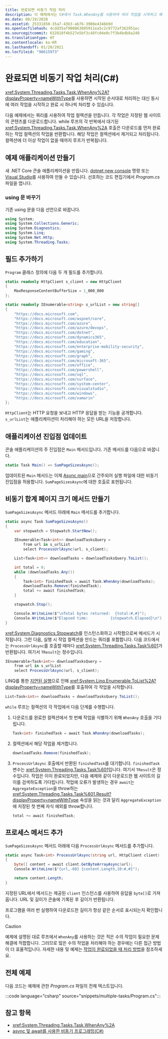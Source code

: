 ```yaml
---
title: 완료되면 비동기 작업 처리
description: 이 예제에서는 C#에서 Task.WhenAny를 사용하여 여러 작업을 시작하고 해당 결과를 시작한 순서가 아닌 완료될 때 처리하는 방법을 보여줍니다.
ms.date: 08/19/2020
ms.assetid: 25331850-35a7-43b3-ab76-3908e4346b9d
ms.openlocfilehash: 4cdd35af900863895911ea5c2c9772af362951ec
ms.sourcegitcommit: 632818f4b527e5bf3c48fc04e0c7f3b4bdb8a248
ms.translationtype: HT
ms.contentlocale: ko-KR
ms.lasthandoff: 01/20/2021
ms.locfileid: "98615973"
---
```

# <a name="process-asynchronous-tasks-as-they-complete-c"></a>완료되면 비동기 작업 처리(C#)

<xref:System.Threading.Tasks.Task.WhenAny%2A?displayProperty=nameWithType>를 사용하면 시작된 순서대로 처리하는 대신 동시에 여러 작업을 시작하고 완료 시 하나씩 처리할 수 있습니다.

다음 예제에서는 쿼리를 사용하여 작업 컬렉션을 만듭니다. 각 작업은 지정된 웹 사이트의 콘텐츠를 다운로드합니다. while 루프의 각 반복에서 대기된 <xref:System.Threading.Tasks.Task.WhenAny%2A> 호출은 다운로드를 먼저 완료하는 작업 컬렉션의 작업을 반환합니다. 해당 작업은 컬렉션에서 제거되고 처리됩니다. 컬렉션에 더 이상 작업이 없을 때까지 루프가 반복됩니다.

## <a name="create-example-application"></a>예제 애플리케이션 만들기

새 .NET Core 콘솔 애플리케이션을 만듭니다. [dotnet new console](../../../../core/tools/dotnet-new.md#console) 명령 또는 [Visual Studio](/visualstudio/install/install-visual-studio)를 사용하여 만들 수 있습니다. 선호하는 코드 편집기에서 *Program.cs* 파일을 엽니다.

### <a name="replace-using-statements"></a>using 문 바꾸기

기존 using 문을 다음 선언으로 바꿉니다.

```csharp
using System;
using System.Collections.Generic;
using System.Diagnostics;
using System.Linq;
using System.Net.Http;
using System.Threading.Tasks;
```

## <a name="add-fields"></a>필드 추가하기

`Program` 클래스 정의에 다음 두 개 필드를 추가합니다.

```csharp
static readonly HttpClient s_client = new HttpClient
{
    MaxResponseContentBufferSize = 1_000_000
};

static readonly IEnumerable<string> s_urlList = new string[]
{
    "https://docs.microsoft.com",
    "https://docs.microsoft.com/aspnet/core",
    "https://docs.microsoft.com/azure",
    "https://docs.microsoft.com/azure/devops",
    "https://docs.microsoft.com/dotnet",
    "https://docs.microsoft.com/dynamics365",
    "https://docs.microsoft.com/education",
    "https://docs.microsoft.com/enterprise-mobility-security",
    "https://docs.microsoft.com/gaming",
    "https://docs.microsoft.com/graph",
    "https://docs.microsoft.com/microsoft-365",
    "https://docs.microsoft.com/office",
    "https://docs.microsoft.com/powershell",
    "https://docs.microsoft.com/sql",
    "https://docs.microsoft.com/surface",
    "https://docs.microsoft.com/system-center",
    "https://docs.microsoft.com/visualstudio",
    "https://docs.microsoft.com/windows",
    "https://docs.microsoft.com/xamarin"
};
```

`HttpClient`는 HTTP 요청을 보내고 HTTP 응답을 받는 기능을 공개합니다. `s_urlList`는 애플리케이션이 처리해야 하는 모든 URL을 저장합니다.

## <a name="update-application-entry-point"></a>애플리케이션 진입점 업데이트

콘솔 애플리케이션의 주 진입점은 `Main` 메서드입니다. 기존 메서드를 다음으로 바꿉니다.

```csharp
static Task Main() => SumPageSizesAsync();
```

업데이트된 `Main` 메서드는 이제 [Async main](../../../whats-new/csharp-7.md#async-main)으로 간주되어 실행 파일에 대한 비동기 진입점을 허용합니다. `SumPageSizesAsync`에 대한 호출로 표현됩니다.

## <a name="create-the-asynchronous-sum-page-sizes-method"></a>비동기 합계 페이지 크기 메서드 만들기

`SumPageSizesAsync` 메서드 아래에 `Main` 메서드를 추가합니다.

```csharp
static async Task SumPageSizesAsync()
{
    var stopwatch = Stopwatch.StartNew();

    IEnumerable<Task<int>> downloadTasksQuery =
        from url in s_urlList
        select ProcessUrlAsync(url, s_client);

    List<Task<int>> downloadTasks = downloadTasksQuery.ToList();

    int total = 0;
    while (downloadTasks.Any())
    {
        Task<int> finishedTask = await Task.WhenAny(downloadTasks);
        downloadTasks.Remove(finishedTask);
        total += await finishedTask;
    }

    stopwatch.Stop();

    Console.WriteLine($"\nTotal bytes returned:  {total:#,#}");
    Console.WriteLine($"Elapsed time:          {stopwatch.Elapsed}\n");
}
```

<xref:System.Diagnostics.Stopwatch>를 인스턴스화하고 시작함으로써 메서드가 시작됩니다. 그런 다음, 실행 시 작업 컬렉션을 만드는 쿼리를 포함합니다. 다음 코드에서는 `ProcessUrlAsync`를 호출할 때마다 <xref:System.Threading.Tasks.Task%601>가 반환됩니다. 여기서 `TResult`는 정수입니다.

```csharp
IEnumerable<Task<int>> downloadTasksQuery =
    from url in s_urlList
    select ProcessUrlAsync(url, s_client);
```

LINQ를 통한 [지연된 실행](../../../../standard/linq/deferred-execution-example.md)으로 인해 <xref:System.Linq.Enumerable.ToList%2A?displayProperty=nameWithType>를 호출하여 각 작업을 시작합니다.

```csharp
List<Task<int>> downloadTasks = downloadTasksQuery.ToList();
```

`while` 루프는 컬렉션의 각 작업에서 다음 단계를 수행합니다.

1. 다운로드를 완료한 컬렉션에서 첫 번째 작업을 식별하기 위해 `WhenAny` 호출을 기다립니다.

    ```csharp
    Task<int> finishedTask = await Task.WhenAny(downloadTasks);
    ```

1. 컬렉션에서 해당 작업을 제거합니다.

    ```csharp
    downloadTasks.Remove(finishedTask);
    ```

1. `ProcessUrlAsync` 호출에서 반환된 `finishedTask`를 대기합니다. `finishedTask` 변수는 <xref:System.Threading.Tasks.Task%601>입니다. 여기서 `TResult`은 정수입니다. 작업은 이미 완료되었지만, 다음 예제와 같이 다운로드한 웹 사이트의 길이를 검색하도록 기다립니다. 작업에 오류가 발생하는 경우 `await`는 `AggregateException`을 throw하는 <xref:System.Threading.Tasks.Task%601.Result?displayProperty=nameWithType> 속성을 읽는 것과 달리 `AggregateException`에 저장된 첫 번째 자식 예외를 throw합니다.

    ```csharp
    total += await finishedTask;
    ```

## <a name="add-process-method"></a>프로세스 메서드 추가

`SumPageSizesAsync` 메서드 아래에 다음 `ProcessUrlAsync` 메서드를 추가합니다.

```csharp
static async Task<int> ProcessUrlAsync(string url, HttpClient client)
{
    byte[] content = await client.GetByteArrayAsync(url);
    Console.WriteLine($"{url,-60} {content.Length,10:#,#}");

    return content.Length;
}
```

지정된 URL에서 메서드는 제공된 `client` 인스턴스를 사용하여 응답을 `byte[]`로 가져옵니다. URL 및 길이가 콘솔에 기록된 후 길이가 반환됩니다.

프로그램을 여러 번 실행하여 다운로드한 길이가 항상 같은 순서로 표시되는지 확인합니다.

> [!CAUTION]
> 예제에 설명된 대로 루프에서 `WhenAny`를 사용하는 것은 적은 수의 작업이 필요한 문제 해결에 적합합니다. 그러므로 많은 수의 작업을 처리해야 하는 경우에는 다른 접근 방법이 더 효율적입니다. 자세한 내용 및 예제는 [작업이 완료되었을 때 처리 방법](https://devblogs.microsoft.com/pfxteam/processing-tasks-as-they-complete)을 참조하세요.

## <a name="complete-example"></a>전체 예제

다음 코드는 예제에 관한 *Program.cs* 파일의 전체 텍스트입니다.

:::code language="csharp" source="snippets/multiple-tasks/Program.cs":::

## <a name="see-also"></a>참고 항목

- <xref:System.Threading.Tasks.Task.WhenAny%2A>
- [async 및 await를 사용한 비동기 프로그래밍(C#)](index.md)
